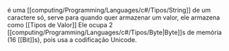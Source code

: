 é uma [[computing/Programming/Languages/c#/Tipos/String]] de um caractere só, serve para quando quer armazenar um valor, ele armazena como [[Tipos de Valor]]
Ele ocupa 2 [[computing/Programming/Languages/c#/Tipos/Byte|Byte]]s de memória (16 [[Bit]]s), pois usa a codificação Unicode.